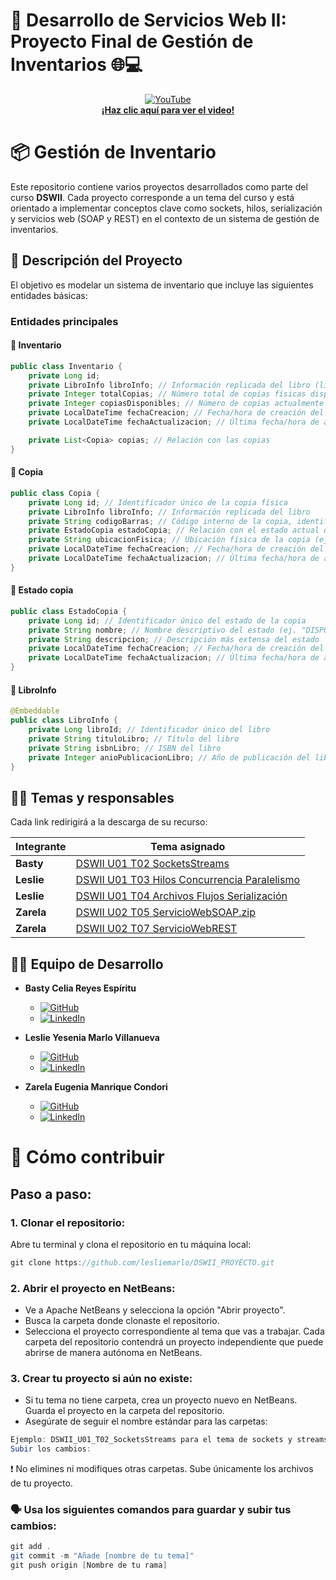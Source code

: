 # 🚀 Desarrollo de Servicios Web II: Proyecto Final de Gestión de Inventarios 🌐💻

<div align="center">

[![YouTube](https://upload.wikimedia.org/wikipedia/commons/thumb/4/42/YouTube_icon_%282013-2017%29.png/40px-YouTube_icon_%282013-2017%29.png)](https://youtu.be/nAQf4VeFQDQ?si=7i9ioU0BrvWb4xdX)  
**[¡Haz clic aquí para ver el video!](https://youtu.be/nAQf4VeFQDQ?si=7i9ioU0BrvWb4xdX)**  

</div>

# 📦 Gestión de Inventario

Este repositorio contiene varios proyectos desarrollados como parte del curso **DSWII**. Cada proyecto corresponde a un tema del curso y está orientado a implementar conceptos clave como sockets, hilos, serialización y servicios web (SOAP y REST) en el contexto de un sistema de gestión de inventarios.

## 📝 Descripción del Proyecto

El objetivo es modelar un sistema de inventario que incluye las siguientes entidades básicas:

### Entidades principales

#### 📄 Inventario
```java
public class Inventario {
    private Long id;
    private LibroInfo libroInfo; // Información replicada del libro (libroId, tituloLibro, isbnLibro, anioPublicacionLibro)
    private Integer totalCopias; // Número total de copias físicas disponibles
    private Integer copiasDisponibles; // Número de copias actualmente disponibles (no prestadas, no dañadas)
    private LocalDateTime fechaCreacion; // Fecha/hora de creación del registro
    private LocalDateTime fechaActualizacion; // Última fecha/hora de actualización del registro

    private List<Copia> copias; // Relación con las copias
}
```
#### 📄 Copia
```java
public class Copia {
    private Long id; // Identificador único de la copia física
    private LibroInfo libroInfo; // Información replicada del libro
    private String codigoBarras; // Código interno de la copia, identificador único
    private EstadoCopia estadoCopia; // Relación con el estado actual de la copia
    private String ubicacionFisica; // Ubicación física de la copia (ej. "Estante A3", "Bodega", etc.)
    private LocalDateTime fechaCreacion; // Fecha/hora de creación del registro
    private LocalDateTime fechaActualizacion; // Última fecha/hora de actualización del registro
}
```
#### 📄 Estado copia
```java
public class EstadoCopia {
    private Long id; // Identificador único del estado de la copia
    private String nombre; // Nombre descriptivo del estado (ej. "DISPONIBLE", "PRESTADA")
    private String descripcion; // Descripción más extensa del estado
    private LocalDateTime fechaCreacion; // Fecha/hora de creación del registro
    private LocalDateTime fechaActualizacion; // Última fecha/hora de actualización del registro
}
```
#### 📄 LibroInfo
```java
@Embeddable
public class LibroInfo {
    private Long libroId; // Identificador único del libro
    private String tituloLibro; // Título del libro
    private String isbnLibro; // ISBN del libro
    private Integer anioPublicacionLibro; // Año de publicación del libro
}

```
## 👩‍💻 Temas y responsables

Cada link redirigirá a la descarga de su recurso:

| **Integrante** | **Tema asignado**                                                                 |
|-----------------|-----------------------------------------------------------------------------------|
| **Basty**       | [DSWII U01 T02 SocketsStreams](https://cibertecedu-my.sharepoint.com/:u:/g/personal/i202030255_cibertec_edu_pe/EYNjHRYeOcVCmN-mui-cq1wB5MX3tx1LlRewQreqmabViA?e=ngIGLH)                   |
| **Leslie**      | [DSWII U01 T03 Hilos Concurrencia Paralelismo](https://cibertecedu-my.sharepoint.com/:u:/g/personal/i202030255_cibertec_edu_pe/EafXpIkEJgNGho5vKPyzuXEBraCWuJfUvXX2L9V37BGr6g?e=09a1os) |
| **Leslie**      | [DSWII U01 T04 Archivos Flujos Serialización](https://cibertecedu-my.sharepoint.com/:u:/g/personal/i202030255_cibertec_edu_pe/EcWpzyDX8CVFkRRDzQk-edIBIG08AZVWcYhR7eIacIbNCQ?e=C8bgi4) |
| **Zarela**      | [DSWII U02 T05 ServicioWebSOAP.zip](https://cibertecedu-my.sharepoint.com/:u:/g/personal/i202030255_cibertec_edu_pe/EZYyML3S2sBEumhOndyQlN4B7PKcwTZOFe6QJ6PzfqcLVA?e=IZ0peC)           |
| **Zarela**      | [DSWII U02 T07 ServicioWebREST](https://cibertecedu-my.sharepoint.com/:u:/g/personal/i202030255_cibertec_edu_pe/EdsguJ40vEhPkad6NpT9i14BaT66cjFmPjuBW1KUdsFBlQ?e=v9Am5l)                 |


## 👩‍💻 Equipo de Desarrollo

- **Basty Celia Reyes Espíritu**  
  - [![GitHub](https://img.shields.io/badge/GitHub-181717?style=flat&logo=github&logoColor=white)](https://github.com/BastyReyes)  
  - [![LinkedIn](https://img.shields.io/badge/LinkedIn-0A66C2?style=flat&logo=linkedin&logoColor=white)](https://www.linkedin.com/in/basty-celia-reyes-espiritu-ab4598228/)

- **Leslie Yesenia Marlo Villanueva**  
  - [![GitHub](https://img.shields.io/badge/GitHub-181717?style=flat&logo=github&logoColor=white)](https://github.com/lesliemarlo)  
  - [![LinkedIn](https://img.shields.io/badge/LinkedIn-0A66C2?style=flat&logo=linkedin&logoColor=white)](https://www.linkedin.com/in/leslie-yesenia-marlo-villanueva/)

- **Zarela Eugenia Manrique Condori**  
  - [![GitHub](https://img.shields.io/badge/GitHub-181717?style=flat&logo=github&logoColor=white)](https://github.com/ZarelaMC)  
  - [![LinkedIn](https://img.shields.io/badge/LinkedIn-0A66C2?style=flat&logo=linkedin&logoColor=white)](https://www.linkedin.com/in/zarelamc/)

# 🚀 Cómo contribuir

## Paso a paso:
### 1. Clonar el repositorio:
Abre tu terminal y clona el repositorio en tu máquina local:

```java
git clone https://github.com/lesliemarlo/DSWII_PROYECTO.git
```

### 2. Abrir el proyecto en NetBeans:

- Ve a Apache NetBeans y selecciona la opción "Abrir proyecto".
- Busca la carpeta donde clonaste el repositorio.
- Selecciona el proyecto correspondiente al tema que vas a trabajar. Cada carpeta del repositorio contendrá un proyecto independiente que puede abrirse de manera autónoma en NetBeans.
### 3. Crear tu proyecto si aún no existe:

- Si tu tema no tiene carpeta, crea un proyecto nuevo en NetBeans. Guarda el proyecto en la carpeta del repositorio.
- Asegúrate de seguir el nombre estándar para las carpetas:
```java
Ejemplo: DSWII_U01_T02_SocketsStreams para el tema de sockets y streams.
Subir los cambios:
```

❗ No elimines ni modifiques otras carpetas. Sube únicamente los archivos de tu proyecto.

### 🗣 Usa los siguientes comandos para guardar y subir tus cambios:
```java
git add .
git commit -m "Añade [nombre de tu tema]"
git push origin [Nombre de tu rama]
```

